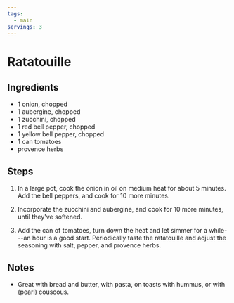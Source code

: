 ```yaml
---
tags:
  - main
servings: 3
---
```


# Ratatouille

## Ingredients

- 1 onion, chopped
- 1 aubergine, chopped
- 1 zucchini, chopped
- 1 red bell pepper, chopped
- 1 yellow bell pepper, chopped
- 1 can tomatoes
- provence herbs

## Steps

1. In a large pot, cook the onion in oil on medium heat for about 5 minutes. Add the bell peppers, and cook for 10 more minutes.

2. Incorporate the zucchini and aubergine, and cook for 10 more minutes, until they've softened.

3. Add the can of tomatoes, turn down the heat and let simmer for a while---an hour is a good start. Periodically taste the ratatouille and adjust the seasoning with salt, pepper, and provence herbs.

## Notes

- Great with bread and butter, with pasta, on toasts with hummus, or with (pearl) couscous.
